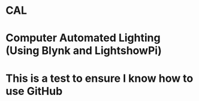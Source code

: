 # CAL
# Computer Automated Lighting (Using Blynk and LightshowPi)
# This is a test to ensure I know how to use GitHub
